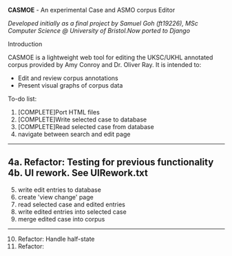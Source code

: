 **CASMOE** - An experimental Case and ASMO corpus Editor

*Developed initially as a final project by Samuel Goh (ft19226), MSc Computer Science @ University of Bristol.Now ported to Django*

Introduction

CASMOE is a lightweight web tool for editing the UKSC/UKHL annotated corpus provided by Amy Conroy and Dr. Oliver Ray. It is intended to:
- Edit and review corpus annotations
- Present visual graphs of corpus data

To-do list:
1. [COMPLETE]Port HTML files
2. [COMPLETE]Write selected case to database 
3. [COMPLETE]Read selected case from database 
4. navigate between search and edit page
---------
4a. Refactor: Testing for previous functionality
4b. UI rework. See UIRework.txt
---------
5. write edit entries to database
6. create 'view change' page
7. read selected case and edited entries
8. write edited entries into selected case
9. merge edited case into corpus
---------
10. Refactor: Handle half-state 
11. Refactor: 
